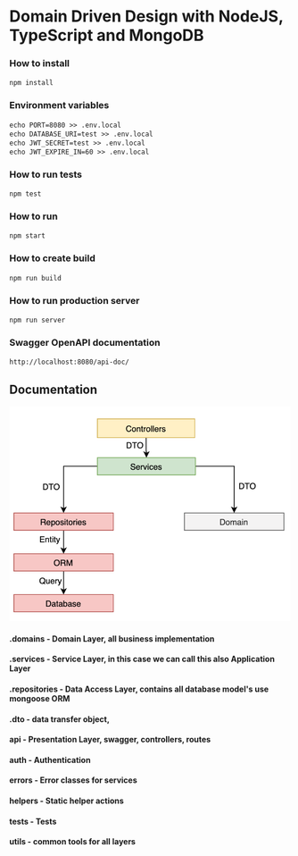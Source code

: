 # Domain Driven Design with NodeJS, TypeScript and MongoDB

### How to install

    npm install
    
### Environment variables

    echo PORT=8080 >> .env.local
    echo DATABASE_URI=test >> .env.local
    echo JWT_SECRET=test >> .env.local
    echo JWT_EXPIRE_IN=60 >> .env.local

### How to run tests

    npm test
    
### How to run

    npm start
    
### How to create build

    npm run build
    
### How to run production server

    npm run server
    
### Swagger OpenAPI documentation

    http://localhost:8080/api-doc/

## Documentation

![Screenshot](diagram.png)

#### .domains - Domain Layer, all business implementation

#### .services - Service Layer, in this case we can call this also Application Layer

#### .repositories - Data Access Layer, contains all database model's use mongoose ORM

#### .dto - data transfer object,  

#### api - Presentation Layer, swagger, controllers, routes 

#### auth - Authentication

#### errors - Error classes for services

#### helpers - Static helper actions

#### tests - Tests

#### utils - common tools for all layers